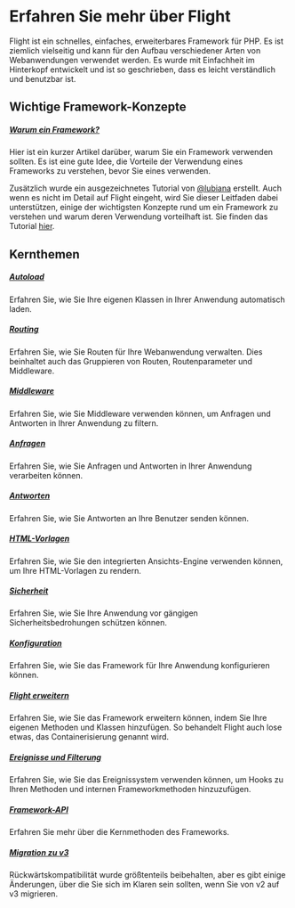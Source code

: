 # Erfahren Sie mehr über Flight

Flight ist ein schnelles, einfaches, erweiterbares Framework für PHP. Es ist ziemlich vielseitig und kann für den Aufbau verschiedener Arten von Webanwendungen verwendet werden. Es wurde mit Einfachheit im Hinterkopf entwickelt und ist so geschrieben, dass es leicht verständlich und benutzbar ist.

## Wichtige Framework-Konzepte

##### [Warum ein Framework?](/learn/why-frameworks)

Hier ist ein kurzer Artikel darüber, warum Sie ein Framework verwenden sollten. Es ist eine gute Idee, die Vorteile der Verwendung eines Frameworks zu verstehen, bevor Sie eines verwenden.

Zusätzlich wurde ein ausgezeichnetes Tutorial von [@lubiana](https://git.php.fail/lubiana) erstellt. Auch wenn es nicht im Detail auf Flight eingeht, wird Sie dieser Leitfaden dabei unterstützen, einige der wichtigsten Konzepte rund um ein Framework zu verstehen und warum deren Verwendung vorteilhaft ist. Sie finden das Tutorial [hier](https://git.php.fail/lubiana/no-framework-tutorial/src/branch/master/README.md).

## Kernthemen

##### [Autoload](/learn/autoloading)

Erfahren Sie, wie Sie Ihre eigenen Klassen in Ihrer Anwendung automatisch laden.

##### [Routing](/learn/routing)

Erfahren Sie, wie Sie Routen für Ihre Webanwendung verwalten. Dies beinhaltet auch das Gruppieren von Routen, Routenparameter und Middleware.

##### [Middleware](/learn/middleware)

Erfahren Sie, wie Sie Middleware verwenden können, um Anfragen und Antworten in Ihrer Anwendung zu filtern.

##### [Anfragen](/learn/requests)

Erfahren Sie, wie Sie Anfragen und Antworten in Ihrer Anwendung verarbeiten können.

##### [Antworten](/learn/responses)

Erfahren Sie, wie Sie Antworten an Ihre Benutzer senden können.

##### [HTML-Vorlagen](/learn/templates)

Erfahren Sie, wie Sie den integrierten Ansichts-Engine verwenden können, um Ihre HTML-Vorlagen zu rendern.

##### [Sicherheit](/learn/security)

Erfahren Sie, wie Sie Ihre Anwendung vor gängigen Sicherheitsbedrohungen schützen können.

##### [Konfiguration](/learn/configuration)

Erfahren Sie, wie Sie das Framework für Ihre Anwendung konfigurieren können.

##### [Flight erweitern](/learn/extending)

Erfahren Sie, wie Sie das Framework erweitern können, indem Sie Ihre eigenen Methoden und Klassen hinzufügen. So behandelt Flight auch lose etwas, das Containerisierung genannt wird.

##### [Ereignisse und Filterung](/learn/filtering)

Erfahren Sie, wie Sie das Ereignissystem verwenden können, um Hooks zu Ihren Methoden und internen Frameworkmethoden hinzuzufügen.

##### [Framework-API](/learn/api)

Erfahren Sie mehr über die Kernmethoden des Frameworks.

##### [Migration zu v3](/learn/migrating-to-v3)
Rückwärtskompatibilität wurde größtenteils beibehalten, aber es gibt einige Änderungen, über die Sie sich im Klaren sein sollten, wenn Sie von v2 auf v3 migrieren.
